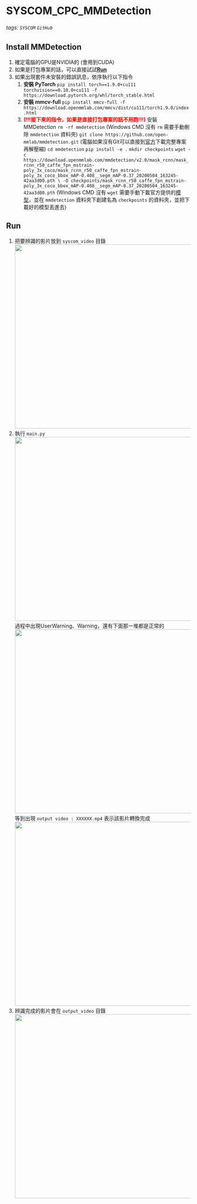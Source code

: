 # SYSCOM_CPC_MMDetection

###### tags: `SYSCOM` `GitHub`



## Install MMDetection

1. 確定電腦的GPU是NVIDIA的 (會用到CUDA)
2. 如果是打包專案的話，可以直接試試[**Run**](https://hackmd.io/Beum6GgLQ9urQ7zI3EeP4g#Run)
3. 如果出現套件未安裝的錯誤訊息，依序執行以下指令
    1. **安裝 PyTorch**
    `pip install torch==1.9.0+cu111 torchvision==0.10.0+cu111 -f https://download.pytorch.org/whl/torch_stable.html`
    2. **安裝 mmcv-full**
    `pip install mmcv-full -f https://download.openmmlab.com/mmcv/dist/cu111/torch1.9.0/index.html`
    3. <font color=red>**(!!!接下來的指令，如果是直接打包專案的話不用跑!!!)**</font>
        安裝 MMDetection
        `rm -rf mmdetection`
        (Windows CMD 沒有 `rm` 需要手動刪除 `mmdetection` 資料夾)
        `git clone https://github.com/open-mmlab/mmdetection.git`
        (電腦如果沒有Git可以直接到[官方](https://github.com/open-mmlab/mmdetection)下載完整專案再解壓縮)
        `cd mmdetection`
        `pip install -e .`
        `mkdir checkpoints`
        `wget -c https://download.openmmlab.com/mmdetection/v2.0/mask_rcnn/mask_rcnn_r50_caffe_fpn_mstrain-poly_3x_coco/mask_rcnn_r50_caffe_fpn_mstrain-poly_3x_coco_bbox_mAP-0.408__segm_mAP-0.37_20200504_163245-42aa3d00.pth \
          -O checkpoints/mask_rcnn_r50_caffe_fpn_mstrain-poly_3x_coco_bbox_mAP-0.408__segm_mAP-0.37_20200504_163245-42aa3d00.pth`
          (Windows CMD 沒有 `wget` 需要手動下載官方提供的[模型](https://download.openmmlab.com/mmdetection/v2.0/mask_rcnn/mask_rcnn_r50_caffe_fpn_mstrain-poly_3x_coco/mask_rcnn_r50_caffe_fpn_mstrain-poly_3x_coco_bbox_mAP-0.408__segm_mAP-0.37_20200504_163245-42aa3d00.pth)，並在 `mmdetection` 資料夾下創建名為 `checkpoints` 的資料夾，並把下載好的模型丟進去)


## Run

1. 把要辨識的影片放到 `syscom_video` 目錄
    <img width='500px' src='https://i.imgur.com/gpNh3Th.png'/>
2. 執行 `main.py`
    <img width='500px' src='https://i.imgur.com/Z3lTb88.png'/>
    過程中出現UserWarning、Warning，還有下面那一堆都是正常的
    <img width='500px' src='https://i.imgur.com/Kdy99xB.png'/>
    等到出現 `output video : XXXXXX.mp4` 表示該影片轉換完成
    <img width='500px' src='https://i.imgur.com/jPJr1QT.png'/>
3. 辨識完成的影片會在 `output_video` 目錄
    <img width='500px' src='https://i.imgur.com/J4sPxup.png'/>




